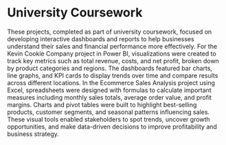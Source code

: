 # University Coursework

These projects, completed as part of university coursework, focused on developing interactive dashboards and reports to help businesses understand their sales and financial performance more effectively. For the Kevin Cookie Company project in Power BI, visualizations were created to track key metrics such as total revenue, costs, and net profit, broken down by product categories and regions. The dashboards featured bar charts, line graphs, and KPI cards to display trends over time and compare results across different locations. In the Ecommerce Sales Analysis project using Excel, spreadsheets were designed with formulas to calculate important measures including monthly sales totals, average order value, and profit margins. Charts and pivot tables were built to highlight best-selling products, customer segments, and seasonal patterns influencing sales. These visual tools enabled stakeholders to spot trends, uncover growth opportunities, and make data-driven decisions to improve profitability and business strategy.
